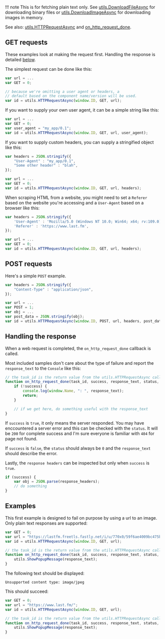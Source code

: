 !!! note
	This is for fetching plain text only. See [utils.DownloadFileAsync](../api/namespaces/utils.md#utilsdownloadfileasyncwindow_id-url-path-verify_image) for downloading binary files or [utils.DownloadImageAsync](../api/namespaces/utils.md#utilsdownloadimageasyncwindow_id-url) for downloading images in memory.

See also: [utils.HTTPRequestAsync](../api/namespaces/utils.md#utilshttprequestasyncwindow_id-type-url-user_agent_or_headers-post_data) and
[on_http_request_done](../api/callbacks/component.md#on_http_request_donetask_id-success-response_text-status-response_headers).

## GET requests

These examples look at making the request first. Handling the response is detailed [below](#handling-the-response).

The simplest request can be done like this:

```js
var url = ...
var GET = 0;

// because we're omitting a user agent or headers, a
// default based on the component name/version will be used.
var id = utils.HTTPRequestAsync(window.ID, GET, url);
```

If you want to supply your own user agent, it can be a simple string like this:

```js
var url = ...
var GET = 0;
var user_agent = "my_app/0.1";
var id = utils.HTTPRequestAsync(window.ID, GET, url, user_agent);
```

If you want to supply custom headers, you can supply a stringified object like this:

```js
var headers = JSON.stringify({
	"User-Agent" : "my_app/0.1",
	"Some other header" : "blah",
});

var url = ...
var GET = 0;
var id = utils.HTTPRequestAsync(window.ID, GET, url, headers);
```

When scraping HTML from a website, you might need to set a `Referer` based on
the website you're accessing and a `User-Agent` based on a browser like this:

```js
var headers = JSON.stringify({
	'User-Agent' : 'Mozilla/5.0 (Windows NT 10.0; Win64; x64; rv:109.0) Gecko/20100101 Firefox/114.0',
	'Referer' : 'https://www.last.fm',
});

var url = ...
var GET = 0;
var id = utils.HTTPRequestAsync(window.ID, GET, url, headers);
```

## POST requests

Here's a simple `POST` example.

```js
var headers = JSON.stringify({
	"Content-Type" : "application/json",
});

var url = ...
var POST = 1;
var obj = ...
var post_data = JSON.stringify(obj);
var id = utils.HTTPRequestAsync(window.ID, POST, url, headers, post_data);
```

## Handling the response

When a web request is completed, the `on_http_request_done` callback is called.

Most included samples don't care about the type of failure and report the `response_text` to the `Console`
like this:

```js
// the task_id is the return value from the utils.HTTPRequestAsync call
function on_http_request_done(task_id, success, response_text, status, headers) {
	if (!success) {
		console.log(window.Name, ": ", response_text);
		return;
	}

	// if we get here, do something useful with the response_text
}
```

If `success` is `true`, it only means the server responded. You may have enccountered
a server error and this can be checked with the `status`. It will be `200` for complete
success and I'm sure everyone is familiar with `404` for page not found.

If `success` is `false`, the `status` should always be `0` and the `response_text` should
describe the error.

Lastly, the `response headers` can be inspected but only when `success` is `true`.

```js
if (success) {
	var obj = JSON.parse(response_headers);
	// do something
}
```

## Examples

This first example is designed to fail on purpose by using a url to an image. Only
plain text responses are supported:

```js
var GET = 0;
var url = "https://lastfm.freetls.fastly.net/i/u/770x0/59f6ae4009bc475baf4f5581dd0afe28.jpg";
var id = utils.HTTPRequestAsync(window.ID, GET, url);

// the task_id is the return value from the utils.HTTPRequestAsync call
function on_http_request_done(task_id, success, response_text, status, headers) {
	utils.ShowPopupMessage(response_text);
}
```

The following text should be displayed:

```
Unsupported content type: image/jpeg
```

This should succeed:

```js
var GET = 0;
var url = "https://www.last.fm/";
var id = utils.HTTPRequestAsync(window.ID, GET, url);

// the task_id is the return value from the utils.HTTPRequestAsync call
function on_http_request_done(task_id, success, response_text, status, headers) {
	utils.ShowPopupMessage(response_text);
}
```